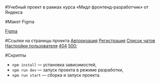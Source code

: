 #Учебный проект в рамках курса «Мидл фронтенд-разработчик» от Яндекса

#Макет Figma

[Figma](https://www.figma.com/file/mj4EFQes96TLGcHUyYhFAf/Chat_praktikum?type=design&node-id=0%3A1&mode=design&t=kw0XCTCOmIxWL0xM-1)

#Ссылки на страницы проекта
[Авторизация](https://deploy--eclectic-biscotti-6a8dae.netlify.app/#Login)
[Регистрация](https://deploy--eclectic-biscotti-6a8dae.netlify.app/#Register)
[Список чатов](https://deploy--eclectic-biscotti-6a8dae.netlify.app/#Feed)
[Настройки пользователя](https://deploy--eclectic-biscotti-6a8dae.netlify.app/#Profile)
[404](https://deploy--eclectic-biscotti-6a8dae.netlify.app/#NotFound)
[500](https://deploy--eclectic-biscotti-6a8dae.netlify.app/#Error);

#Скрипты

-   `npm install` — установка зависимостей,
-   `npm run dev` — запуск проекта в режиме разработки,
-   `npm run start` — сборка и запуск проекта.